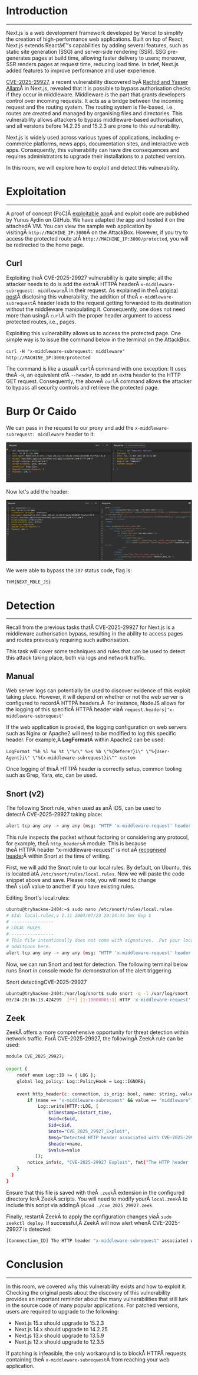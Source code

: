 ﻿---
aliases:
  - "Next.js: CVE-2025-29927"
---

# Introduction
----

Next.js is a web development framework developed by Vercel to simplify the creation of high-performance web applications. Built on top of React, Next.js extends Reactâ€™s capabilities by adding several features, such as static site generation (SSG) and server-side rendering (SSR). SSG pre-generates pages at build time, allowing faster delivery to users; moreover, SSR renders pages at request time, reducing load time. In brief, Next.js added features to improve performance and user experience.

[CVE-2025-29927](https://nvd.nist.gov/vuln/detail/CVE-2025-29927), a recent vulnerability discovered byÂ [Rachid and Yasser Allam](https://zhero-web-sec.github.io/research-and-things/nextjs-and-the-corrupt-middleware)Â in Next.js, revealed that it is possible to bypass authorisation checks if they occur in middleware. Middleware is the part that grants developers control over incoming requests. It acts as a bridge between the incoming request and the routing system. The routing system is file-based, i.e., routes are created and managed by organising files and directories. This vulnerability allows attackers to bypass middleware-based authorisation, and all versions before 14.2.25 and 15.2.3 are prone to this vulnerability.

Next.js is widely used across various types of applications, including e-commerce platforms, news apps, documentation sites, and interactive web apps. Consequently, this vulnerability can have dire consequences and requires administrators to upgrade their installations to a patched version.

In this room, we will explore how to exploit and detect this vulnerability.


# Exploitation
---


A proof of concept (PoC)Â [exploitable app](https://github.com/aydinnyunus/CVE-2025-29927)Â and exploit code are published by Yunus Aydin on GitHub. We have adapted the app and hosted it on the attachedÂ VM. You can view the sample web application by visitingÂ `http://MACHINE_IP:3000`Â on the AttackBox. However, if you try to access the protected route atÂ `http://MACHINE_IP:3000/protected`, you will be redirected to the home page.

## Curl

Exploiting theÂ CVE-2025-29927 vulnerability is quite simple; all the attacker needs to do is add the extraÂ HTTPÂ headerÂ `x-middleware-subrequest: middleware`Â in their request. As explained in theÂ [original post](https://zhero-web-sec.github.io/research-and-things/nextjs-and-the-corrupt-middleware)Â disclosing this vulnerability, the addition of theÂ `x-middleware-subrequest`Â header leads to the request getting forwarded to its destination without the middleware manipulating it. Consequently, one does not need more than usingÂ `curl`Â with the proper header argument to access protected routes, i.e., pages.

Exploiting this vulnerability allows us to access the protected page. One simple way is to issue the command below in the terminal on the AttackBox.

`curl -H "x-middleware-subrequest: middleware" http://MACHINE_IP:3000/protected`

The command is like a usualÂ `curl`Â command with one exception: It uses theÂ `-H`, an equivalent ofÂ `--header`, to add an extra header to the HTTP GET request. Consequently, the aboveÂ `curl`Â command allows the attacker to bypass all security controls and retrieve the protected page.

# Burp Or Caido

We can pass in the request to our proxy and add the `x-middleware-subrequest: middleware` header to it:

![Pasted image 20250325153823.png](../../IMAGES/Pasted%20image%2020250325153823.png)

Now let's add the header:

![Pasted image 20250325153856.png](../../IMAGES/Pasted%20image%2020250325153856.png)

We were able to bypass the `307` status code, flag is:

```
THM{NEXT_MDLE_JS}
```

# Detection
---

Recall from the previous tasks thatÂ CVE-2025-29927 for Next.js is a middleware authorisation bypass, resulting in the ability to access pages and routes previously requiring such authorisation.

This task will cover some techniques and rules that can be used to detect this attack taking place, both via logs and network traffic.

## Manual

Web server logs can potentially be used to discover evidence of this exploit taking place. However, it will depend on whether or not the web server is configured to recordÂ HTTPÂ headers.Â  For instance, NodeJS allows for the logging of this specificÂ HTTPÂ header viaÂ `request.headers['x-middleware-subrequest'`

If the web application is proxied, the logging configuration on web servers such as Nginx or Apache2 will need to be modified to log this specific header. For example,Â **LogFormat**Â within Apache2 can be used:

`LogFormat "%h %l %u %t \"%r\" %>s %b \"%{Referer}i\" \"%{User-Agent}i\" \"%{x-middleware-subrequest}i\"" custom`

Once logging of thisÂ HTTPÂ header is correctly setup, common tooling such as Grep, Yara, etc, can be used.

## Snort (v2)

The following Snort rule, when used as anÂ IDS, can be used to detectÂ CVE-2025-29927 taking place:

```bash
alert tcp any any -> any any (msg: "HTTP 'x-middleware-request' header detected, possible CVE-2025-29927 explotation"; content:"x-middleware-subrequest";  rawbytes; sid:10000001; rev:1)
```

This rule inspects the packet without factoring or considering any protocol, for example, theÂ `http_headers`Â module. This is because theÂ HTTPÂ header "x-middleware-request" is not aÂ [recognised header](https://docs.snort.org/rules/options/payload/http/header)Â within Snort at the time of writing.

First, we will add the Snort rule to our local rules. By default, on Ubuntu, this is located atÂ `/etc/snort/rules/local.rules`. Now we will paste the code snippet above and save. Please note, you will need to change theÂ `sid`Â value to another if you have existing rules.

Editing Snort's local.rules:

```bash
ubuntu@tryhackme-2404:~$ sudo nano /etc/snort/rules/local.rules
# $Id: local.rules,v 1.11 2004/07/23 20:14:44 bmc Exp $
# ----------------
# LOCAL RULES
# ----------------
# This file intentionally does not come with signatures.  Put your local
# additions here.
alert tcp any any -> any any (msg: "HTTP 'x-middleware-request' header detected"; content:"x-middleware-subrequest";  rawbytes; sid:10000001; rev:1)
```

Now, we can run Snort and test for detection. The following terminal below runs Snort in console mode for demonstration of the alert triggering.

Snort detectingCVE-2025-29927

```bash
ubuntu@tryhackme-2404:/var/log/snort$ sudo snort -q -l /var/log/snort -i ens5 -A console -c /etc/snort/snort.conf
03/24-20:16:13.424299  [**] [1:10000001:1] HTTP 'x-middleware-request' header detected [**] [Priority: 0] {TCP} 10.10.142.69:49432 -> 10.10.219.251:3000
```

## Zeek

ZeekÂ offers a more comprehensive opportunity for threat detection within network traffic. ForÂ CVE-2025-29927, the followingÂ ZeekÂ rule can be used:

```bash
module CVE_2025_29927;

export {
    redef enum Log::ID += { LOG };
    global log_policy: Log::PolicyHook = Log::IGNORE;

    event http_header(c: connection, is_orig: bool, name: string, value: string) {
        if (name == "x-middleware-subrequest" && value == "middleware")
            Log::write(HTTP::LOG, [
                $timestamp=c$start_time,
                $uid=c$uid,
                $id=c$id,
                $note="CVE_2025_29927_Exploit",
                $msg="Detected HTTP header associated with CVE-2025-29927",
                $header=name,
                $value=value
           ]);
        notice_info(c, "CVE-2025-29927 Exploit", fmt("The HTTP header '%s' associated with CVE-2025-29927 was detected", value));
    }
  }
}
```

Ensure that this file is saved with theÂ `.zeek`Â extension in the configured directory forÂ ZeekÂ scripts. You will need to modify yourÂ `local.zeek`Â to include this script via addingÂ `@load ./cve_2025_29927.zeek`.

Finally, restartÂ ZeekÂ to apply the configuration changes viaÂ `sudo zeekctl deploy`. If successful,Â ZeekÂ will now alert whenÂ CVE-2025-29927 is detected:

```bash
[Connnection_ID] The HTTP header "x-middleware-subrequest" associated with CVE-2025-29927 was detected
```

# Conclusion
---

In this room, we covered why this vulnerability exists and how to exploit it. Checking the original posts about the discovery of this vulnerability provides an important reminder about the many vulnerabilities that still lurk in the source code of many popular applications. For patched versions, users are required to upgrade to the following:

- Next.js 15.x should upgrade to 15.2.3
- Next.js 14.x should upgrade to 14.2.25
- Next.js 13.x should upgrade to 13.5.9
- Next.js 12.x should upgrade to 12.3.5

If patching is infeasible, the only workaround is to blockÂ HTTPÂ requests containing theÂ `x-middleware-subrequest`Â from reaching your web application.
